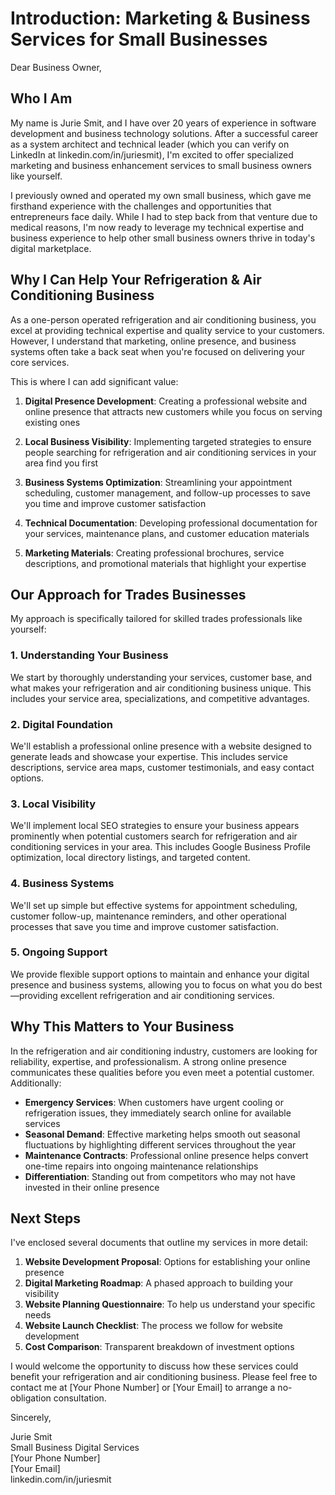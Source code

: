 # Introduction: Marketing & Business Services for Small Businesses

Dear Business Owner,

## Who I Am

My name is Jurie Smit, and I have over 20 years of experience in software development and business technology solutions. After a successful career as a system architect and technical leader (which you can verify on LinkedIn at linkedin.com/in/juriesmit), I'm excited to offer specialized marketing and business enhancement services to small business owners like yourself.

I previously owned and operated my own small business, which gave me firsthand experience with the challenges and opportunities that entrepreneurs face daily. While I had to step back from that venture due to medical reasons, I'm now ready to leverage my technical expertise and business experience to help other small business owners thrive in today's digital marketplace.

## Why I Can Help Your Refrigeration & Air Conditioning Business

As a one-person operated refrigeration and air conditioning business, you excel at providing technical expertise and quality service to your customers. However, I understand that marketing, online presence, and business systems often take a back seat when you're focused on delivering your core services.

This is where I can add significant value:

1. **Digital Presence Development**: Creating a professional website and online presence that attracts new customers while you focus on serving existing ones

2. **Local Business Visibility**: Implementing targeted strategies to ensure people searching for refrigeration and air conditioning services in your area find you first

3. **Business Systems Optimization**: Streamlining your appointment scheduling, customer management, and follow-up processes to save you time and improve customer satisfaction

4. **Technical Documentation**: Developing professional documentation for your services, maintenance plans, and customer education materials

5. **Marketing Materials**: Creating professional brochures, service descriptions, and promotional materials that highlight your expertise

## Our Approach for Trades Businesses

My approach is specifically tailored for skilled trades professionals like yourself:

### 1. Understanding Your Business
We start by thoroughly understanding your services, customer base, and what makes your refrigeration and air conditioning business unique. This includes your service area, specializations, and competitive advantages.

### 2. Digital Foundation
We'll establish a professional online presence with a website designed to generate leads and showcase your expertise. This includes service descriptions, service area maps, customer testimonials, and easy contact options.

### 3. Local Visibility
We'll implement local SEO strategies to ensure your business appears prominently when potential customers search for refrigeration and air conditioning services in your area. This includes Google Business Profile optimization, local directory listings, and targeted content.

### 4. Business Systems
We'll set up simple but effective systems for appointment scheduling, customer follow-up, maintenance reminders, and other operational processes that save you time and improve customer satisfaction.

### 5. Ongoing Support
We provide flexible support options to maintain and enhance your digital presence and business systems, allowing you to focus on what you do best—providing excellent refrigeration and air conditioning services.

## Why This Matters to Your Business

In the refrigeration and air conditioning industry, customers are looking for reliability, expertise, and professionalism. A strong online presence communicates these qualities before you even meet a potential customer. Additionally:

- **Emergency Services**: When customers have urgent cooling or refrigeration issues, they immediately search online for available services
- **Seasonal Demand**: Effective marketing helps smooth out seasonal fluctuations by highlighting different services throughout the year
- **Maintenance Contracts**: Professional online presence helps convert one-time repairs into ongoing maintenance relationships
- **Differentiation**: Standing out from competitors who may not have invested in their online presence

## Next Steps

I've enclosed several documents that outline my services in more detail:

1. **Website Development Proposal**: Options for establishing your online presence
2. **Digital Marketing Roadmap**: A phased approach to building your visibility
3. **Website Planning Questionnaire**: To help us understand your specific needs
4. **Website Launch Checklist**: The process we follow for website development
5. **Cost Comparison**: Transparent breakdown of investment options

I would welcome the opportunity to discuss how these services could benefit your refrigeration and air conditioning business. Please feel free to contact me at [Your Phone Number] or [Your Email] to arrange a no-obligation consultation.

Sincerely,

Jurie Smit  
Small Business Digital Services  
[Your Phone Number]  
[Your Email]  
linkedin.com/in/juriesmit
